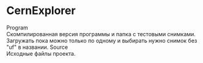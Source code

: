 # CernExplorer
Program\
Скомпилированная версия программы и папка с тестовыми снимками. Загружать пока можно только по одному и выбирать нужно снимок без "uf" в названии.
Source\
Исходные файлы проекта.

